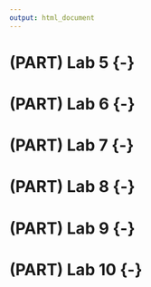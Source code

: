 ```yaml
---
output: html_document
---
```


# (PART) Lab 5 {-}

# (PART) Lab 6 {-}

# (PART) Lab 7 {-}

# (PART) Lab 8 {-}

# (PART) Lab 9 {-}

# (PART) Lab 10 {-}
